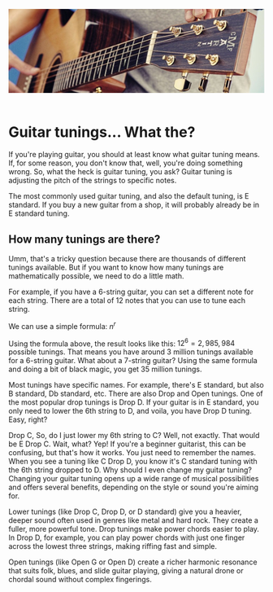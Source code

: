 <!-- {"title":"Guitar tunings... What the?", "description":"If you're playing guitar, you should at least know what guitar tuning means. If, for some reason, you don't know that, well, you're doing something wrong.", "image_url":"https://github.com/narukoshin/blog/blob/assets/articles/about-guitar-tunings/article_header.jpg?raw=true"} -->
<img src="https://github.com/narukoshin/blog/blob/assets/articles/about-guitar-tunings/article_header.jpg?raw=true" /><br><br>

# Guitar tunings... What the?

If you're playing guitar, you should at least know what guitar tuning means. If, for some reason, you don't know that, well, you're doing something wrong. So, what the heck is guitar tuning, you ask? Guitar tuning is adjusting the pitch of the strings to specific notes.

The most commonly used guitar tuning, and also the default tuning, is E standard. If you buy a new guitar from a shop, it will probably already be in E standard tuning.

## How many tunings are there?

Umm, that's a tricky question because there are thousands of different tunings available. But if you want to know how many tunings are mathematically possible, we need to do a little math.

For example, if you have a 6-string guitar, you can set a different note for each string. There are a total of 12 notes that you can use to tune each string.

We can use a simple formula: $n^r$

Using the formula above, the result looks like this: $12^6 = 2,985,984$ possible tunings. That means you have around 3 million tunings available for a 6-string guitar. What about a 7-string guitar? Using the same formula and doing a bit of black magic, you get 35 million tunings.

Most tunings have specific names. For example, there's E standard, but also B standard, Db standard, etc. There are also Drop and Open tunings. One of the most popular drop tunings is Drop D. If your guitar is in E standard, you only need to lower the 6th string to D, and voila, you have Drop D tuning. Easy, right?

Drop C,  So, do I just lower my 6th string to C?
Well, not exactly. That would be E Drop C.
Wait, what?
Yep! If you're a beginner guitarist, this can be confusing, but that's how it works. You just need to remember the names. When you see a tuning like C Drop D, you know it's C standard tuning with the 6th string dropped to D.
Why should I even change my guitar tuning?
Changing your guitar tuning opens up a wide range of musical possibilities and offers several benefits, depending on the style or sound you're aiming for.

Lower tunings (like Drop C, Drop D, or D standard) give you a heavier, deeper sound often used in genres like metal and hard rock. They create a fuller, more powerful tone. Drop tunings make power chords easier to play. In Drop D, for example, you can play power chords with just one finger across the lowest three strings, making riffing fast and simple.

Open tunings (like Open G or Open D) create a richer harmonic resonance that suits folk, blues, and slide guitar playing, giving a natural drone or chordal sound without complex fingerings.
